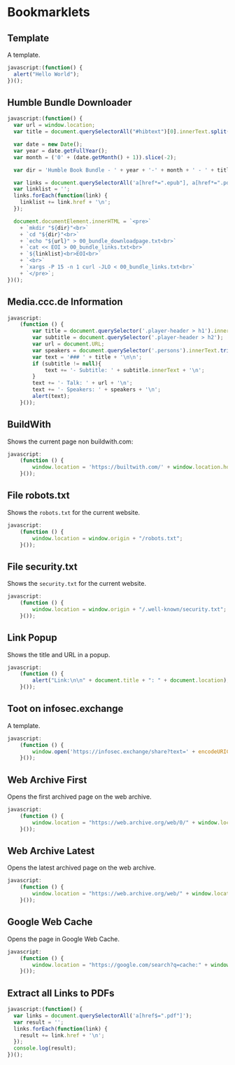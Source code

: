 # Bookmarklets

## Template

A template.

```js
javascript:(function() {
  alert("Hello World");
})();
```

## Humble Bundle Downloader

```js
javascript:(function() {
  var url = window.location;
  var title = document.querySelectorAll("#hibtext")[0].innerText.split('\n')[1].split(":")[1].trim().replaceAll(" ", "_");

  var date = new Date();
  var year = date.getFullYear();
  var month = ('0' + (date.getMonth() + 1)).slice(-2);

  var dir = 'Humble Book Bundle - ' + year + '-' + month + ' - ' + title;

  var links = document.querySelectorAll('a[href*=".epub"], a[href*=".pdf"], a[href*=".mobi"], a[href*=".torrent"]');
  var linklist = '';
  links.forEach(function(link) {
    linklist += link.href + '\n';
  });

  document.documentElement.innerHTML = `<pre>`
    + `mkdir "${dir}"<br>`
    + `cd "${dir}"<br>`
    + `echo "${url}" > 00_bundle_downloadpage.txt<br>`
    + `cat << EOI > 00_bundle_links.txt<br>`
    + `${linklist}<br>EOI<br>`
    + `<br>`
    + `xargs -P 15 -n 1 curl -JLO < 00_bundle_links.txt<br>`
    + `</pre>`;
})();
```

## Media.ccc.de Information

```js
javascript:
    (function () {
        var title = document.querySelector('.player-header > h1').innerText;
        var subtitle = document.querySelector('.player-header > h2');
        var url = document.URL;
        var speakers = document.querySelector('.persons').innerText.trim();
        var text = '### ' + title + '\n\n';
        if (subtitle != null){
            text += '- Subtitle: ' + subtitle.innerText + '\n';
        }
        text += '- Talk: ' + url + '\n';
        text += '- Speakers: ' + speakers + '\n';
        alert(text);
    }());
```

## BuildWith

Shows the current page non buildwith.com:

```js
javascript:
    (function () {
        window.location = 'https://builtwith.com/' + window.location.hostname;
    }());
```


## File robots.txt

Shows the `robots.txt` for the current website.

```js
javascript:
    (function () {
        window.location = window.origin + "/robots.txt";
    }());
```

## File security.txt

Shows the `security.txt` for the current website.

```js
javascript:
    (function () {
        window.location = window.origin + "/.well-known/security.txt";
    }());
```

## Link Popup

Shows the title and URL in a popup.

```js
javascript:
    (function () {
        alert("Link:\n\n" + document.title + ": " + document.location);
    }());
```

## Toot on infosec.exchange

A template.

```js
javascript:
    (function () {
        window.open('https://infosec.exchange/share?text=' + encodeURIComponent(document.title) + ' ' + encodeURIComponent(window.location.href) + encodeURIComponent(window.getSelection().toString() ? '' : '') + encodeURIComponent(window.getSelection().toString()), '_blank', 'width=600,height=600,toolbar=no');
    }());
```


## Web Archive First

Opens the first archived page on the web archive.


```js
javascript:
    (function () {
        window.location = "https://web.archive.org/web/0/" + window.location;
    }());
```

## Web Archive Latest

Opens the latest archived page on the web archive.

```js
javascript:
    (function () {
        window.location = "https://web.archive.org/web/" + window.location;
    }());
```

## Google Web Cache

Opens the page in Google Web Cache.

```js
javascript:
    (function () {
        window.location = "https://google.com/search?q=cache:" + window.location;
    }());
```

## Extract all Links to PDFs

```js
javascript:(function() {
  var links = document.querySelectorAll('a[href$=".pdf"]');
  var result = '';
  links.forEach(function(link) {
    result += link.href + '\n';
  });
  console.log(result);
})();
```
